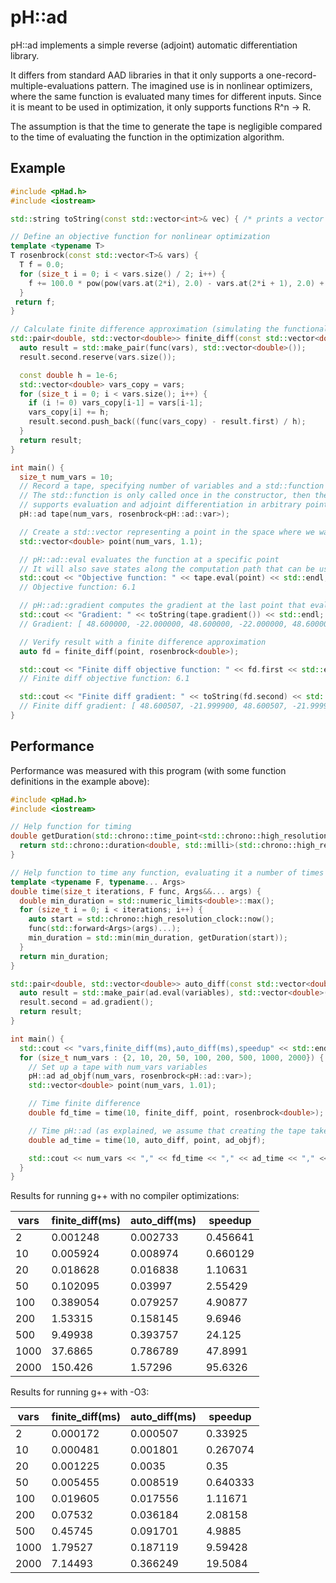 pH::ad
========

pH::ad implements a simple reverse (adjoint) automatic differentiation library.

It differs from standard AAD libraries in that it only supports a one-record-multiple-evaluations pattern. The imagined use is in nonlinear optimizers, where the same function is evaluated many times for different inputs. Since it is meant to be used in optimization, it only supports functions R^n -> R.

The assumption is that the time to generate the tape is negligible compared to the time of evaluating the function in the optimization algorithm.

Example
-------

```cpp
#include <pHad.h>
#include <iostream>

std::string toString(const std::vector<int>& vec) { /* prints a vector */ }

// Define an objective function for nonlinear optimization
template <typename T>
T rosenbrock(const std::vector<T>& vars) {
  T f = 0.0;
  for (size_t i = 0; i < vars.size() / 2; i++) {
    f += 100.0 * pow(pow(vars.at(2*i), 2.0) - vars.at(2*i + 1), 2.0) + pow(vars.at(2*i) - 1.0, 2.0);
  }
 return f;
}

// Calculate finite difference approximation (simulating the functionality of pH::ad)
std::pair<double, std::vector<double>> finite_diff(const std::vector<double>& vars, std::function<double(const std::vector<double>&)> func) {
  auto result = std::make_pair(func(vars), std::vector<double>());
  result.second.reserve(vars.size());

  const double h = 1e-6;
  std::vector<double> vars_copy = vars;
  for (size_t i = 0; i < vars.size(); i++) {
    if (i != 0) vars_copy[i-1] = vars[i-1];
    vars_copy[i] += h;
    result.second.push_back((func(vars_copy) - result.first) / h);
  }
  return result;
}

int main() {
  size_t num_vars = 10;
  // Record a tape, specifying number of variables and a std::function which generates a tape of operations
  // The std::function is only called once in the constructor, then the operations are saved in a format which
  // supports evaluation and adjoint differentiation in arbitrary points
  pH::ad tape(num_vars, rosenbrock<pH::ad::var>);

  // Create a std::vector representing a point in the space where we want out objective value and gradient, here x=[1.1,...,1.1]
  std::vector<double> point(num_vars, 1.1);

  // pH::ad::eval evaluates the function at a specific point
  // It will also save states along the computation path that can be used for reverse differentiation
  std::cout << "Objective function: " << tape.eval(point) << std::endl;
  // Objective function: 6.1

  // pH::ad::gradient computes the gradient at the last point that eval was called with
  std::cout << "Gradient: " << toString(tape.gradient()) << std::endl;
  // Gradient: [ 48.600000, -22.000000, 48.600000, -22.000000, 48.600000, -22.000000, 48.600000, -22.000000, 48.600000, -22.000000 ]

  // Verify result with a finite difference approximation
  auto fd = finite_diff(point, rosenbrock<double>);

  std::cout << "Finite diff objective function: " << fd.first << std::endl;
  // Finite diff objective function: 6.1

  std::cout << "Finite diff gradient: " << toString(fd.second) << std::endl;
  // Finite diff gradient: [ 48.600507, -21.999900, 48.600507, -21.999900, 48.600507, -21.999900, 48.600507, -21.999900, 48.600507, -21.999900 ]
}
```

Performance
-----------

Performance was measured with this program (with some function definitions in the example above):

```cpp
#include <pHad.h>
#include <iostream>

// Help function for timing
double getDuration(std::chrono::time_point<std::chrono::high_resolution_clock> start) {
  return std::chrono::duration<double, std::milli>(std::chrono::high_resolution_clock::now() - start).count();
}

// Help function to time any function, evaluating it a number of times and returning the minimum
template <typename F, typename... Args>
double time(size_t iterations, F func, Args&&... args) {
  double min_duration = std::numeric_limits<double>::max();
  for (size_t i = 0; i < iterations; i++) {
    auto start = std::chrono::high_resolution_clock::now();
    func(std::forward<Args>(args)...);
    min_duration = std::min(min_duration, getDuration(start));
  }
  return min_duration;
}

std::pair<double, std::vector<double>> auto_diff(const std::vector<double>& variables, pH::ad& ad) {
  auto result = std::make_pair(ad.eval(variables), std::vector<double>());
  result.second = ad.gradient();
  return result;
}

int main() {
  std::cout << "vars,finite_diff(ms),auto_diff(ms),speedup" << std::endl;
  for (size_t num_vars : {2, 10, 20, 50, 100, 200, 500, 1000, 2000}) {
    // Set up a tape with num_vars variables
    pH::ad ad_objf(num_vars, rosenbrock<pH::ad::var>);
    std::vector<double> point(num_vars, 1.01);

    // Time finite difference
    double fd_time = time(10, finite_diff, point, rosenbrock<double>);

    // Time pH::ad (as explained, we assume that creating the tape takes negligible time compared to later evaluations)
    double ad_time = time(10, auto_diff, point, ad_objf);

    std::cout << num_vars << "," << fd_time << "," << ad_time << "," << fd_time/ad_time << std::endl;
  }
}
```

Results for running g++ with no compiler optimizations:

| vars | finite_diff(ms) | auto_diff(ms) | speedup  |
|------|-----------------|---------------|----------|
| 2    | 0.001248        | 0.002733      | 0.456641 |
| 10   | 0.005924        | 0.008974      | 0.660129 |
| 20   | 0.018628        | 0.016838      | 1.10631  |
| 50   | 0.102095        | 0.03997       | 2.55429  |
| 100  | 0.389054        | 0.079257      | 4.90877  |
| 200  | 1.53315         | 0.158145      | 9.6946   |
| 500  | 9.49938         | 0.393757      | 24.125   |
| 1000 | 37.6865         | 0.786789      | 47.8991  |
| 2000 | 150.426         | 1.57296       | 95.6326  |


Results for running g++ with -O3:

| vars | finite_diff(ms) | auto_diff(ms) | speedup  |
|------|-----------------|---------------|----------|
| 2    | 0.000172        | 0.000507      | 0.33925  |
| 10   | 0.000481        | 0.001801      | 0.267074 |
| 20   | 0.001225        | 0.0035        | 0.35     |
| 50   | 0.005455        | 0.008519      | 0.640333 |
| 100  | 0.019605        | 0.017556      | 1.11671  |
| 200  | 0.07532         | 0.036184      | 2.08158  |
| 500  | 0.45745         | 0.091701      | 4.9885   |
| 1000 | 1.79527         | 0.187119      | 9.59428  |
| 2000 | 7.14493         | 0.366249      | 19.5084  |
